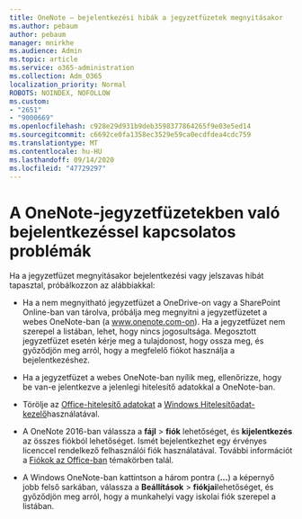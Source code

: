 ```yaml
---
title: OneNote – bejelentkezési hibák a jegyzetfüzetek megnyitásakor
ms.author: pebaum
author: pebaum
manager: mnirkhe
ms.audience: Admin
ms.topic: article
ms.service: o365-administration
ms.collection: Adm_O365
localization_priority: Normal
ROBOTS: NOINDEX, NOFOLLOW
ms.custom:
- "2651"
- "9000669"
ms.openlocfilehash: c928e29d931b9deb3598377864265f9e03e5ed14
ms.sourcegitcommit: c6692ce0fa1358ec3529e59ca0ecdfdea4cdc759
ms.translationtype: MT
ms.contentlocale: hu-HU
ms.lasthandoff: 09/14/2020
ms.locfileid: "47729297"
---
```

# <a name="issues-signing-in-to-onenote-notebooks"></a>A OneNote-jegyzetfüzetekben való bejelentkezéssel kapcsolatos problémák

Ha a jegyzetfüzet megnyitásakor bejelentkezési vagy jelszavas hibát tapasztal, próbálkozzon az alábbiakkal:

- Ha a nem megnyitható jegyzetfüzet a OneDrive-on vagy a SharePoint Online-ban van tárolva, próbálja meg megnyitni a jegyzetfüzetet a webes OneNote-ban (a www.onenote.com-on). Ha a jegyzetfüzet nem szerepel a listában, lehet, hogy nincs jogosultsága. Megosztott jegyzetfüzet esetén kérje meg a tulajdonost, hogy ossza meg, és győződjön meg arról, hogy a megfelelő fiókot használja a bejelentkezéshez.

- Ha a jegyzetfüzet a webes OneNote-ban nyílik meg, ellenőrizze, hogy be van-e jelentkezve a jelenlegi hitelesítő adatokkal a OneNote-ban. 

- Törölje az [Office-hitelesítő adatokat](https://docs.microsoft.com/office/troubleshoot/error-messages/another-account-already-signed-in#step-3-clear-cached-credentials-on-the-computer) a [Windows Hitelesítőadat-kezelő](https://support.microsoft.com/help/4026814/windows-accessing-credential-manager)használatával.

- A OneNote 2016-ban válassza a **fájl**  >  **fiók** lehetőséget, és **kijelentkezés** az összes fiókból lehetőséget. Ismét bejelentkezhet egy érvényes licenccel rendelkező felhasználói fiók használatával. További információt a [Fiókok az Office-ban](https://support.office.com/article/accounts-in-office-628ea040-f265-49de-b986-be09c3ebf8a9) témakörben talál.

- A Windows OneNote-ban kattintson a három pontra (**...**) a képernyő jobb felső sarkában, válassza a **Beállítások**  >  **fiókjai**lehetőséget, és győződjön meg arról, hogy a munkahelyi vagy iskolai fiók szerepel a listában.